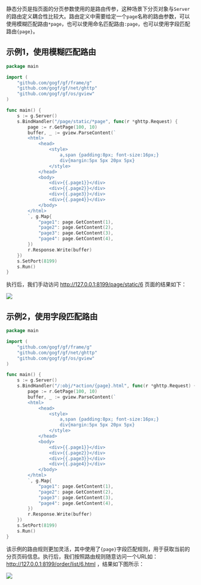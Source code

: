 静态分页是指页面的分页参数使用的是路由传参，这种场景下分页对象与`Server`的路由定义耦合性比较大。路由定义中需要给定一个`page`名称的路由参数，可以使用模糊匹配路由`*page`，也可以使用命名匹配路由`:page`，也可以使用字段匹配路由`{page}`。

## 示例1，使用模糊匹配路由
```go
package main

import (
	"github.com/gogf/gf/frame/g"
	"github.com/gogf/gf/net/ghttp"
	"github.com/gogf/gf/os/gview"
)

func main() {
	s := g.Server()
	s.BindHandler("/page/static/*page", func(r *ghttp.Request) {
		page := r.GetPage(100, 10)
		buffer, _ := gview.ParseContent(`
        <html>
            <head>
                <style>
                    a,span {padding:8px; font-size:16px;}
                    div{margin:5px 5px 20px 5px}
                </style>
            </head>
            <body>
                <div>{{.page1}}</div>
                <div>{{.page2}}</div>
                <div>{{.page3}}</div>
                <div>{{.page4}}</div>
            </body>
        </html>
        `, g.Map{
			"page1": page.GetContent(1),
			"page2": page.GetContent(2),
			"page3": page.GetContent(3),
			"page4": page.GetContent(4),
		})
		r.Response.Write(buffer)
	})
	s.SetPort(8199)
	s.Run()
}
```
执行后，我们手动访问 http://127.0.0.1:8199/page/static/6 页面的结果如下：

![](/images/Selection_999134.png)

## 示例2，使用字段匹配路由

```go
package main

import (
	"github.com/gogf/gf/frame/g"
	"github.com/gogf/gf/net/ghttp"
	"github.com/gogf/gf/os/gview"
)

func main() {
	s := g.Server()
	s.BindHandler("/:obj/*action/{page}.html", func(r *ghttp.Request) {
		page := r.GetPage(100, 10)
		buffer, _ := gview.ParseContent(`
        <html>
            <head>
                <style>
                    a,span {padding:8px; font-size:16px;}
                    div{margin:5px 5px 20px 5px}
                </style>
            </head>
            <body>
                <div>{{.page1}}</div>
                <div>{{.page2}}</div>
                <div>{{.page3}}</div>
                <div>{{.page4}}</div>
            </body>
        </html>
        `, g.Map{
			"page1": page.GetContent(1),
			"page2": page.GetContent(2),
			"page3": page.GetContent(3),
			"page4": page.GetContent(4),
		})
		r.Response.Write(buffer)
	})
	s.SetPort(8199)
	s.Run()
}
```
该示例的路由规则更加灵活，其中使用了`{page}`字段匹配规则，用于获取当前的分页页码信息。执行后，我们按照路由规则随意访问一个URL如： http://127.0.0.1:8199/order/list/6.html ，结果如下图所示：

![](/images/QQ截图20180806223424.png)
